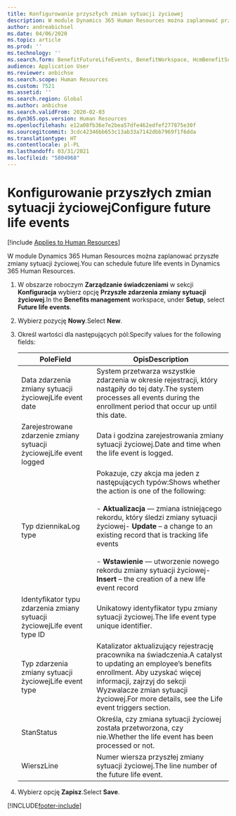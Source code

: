 ```yaml
---
title: Konfigurowanie przyszłych zmian sytuacji życiowej
description: W module Dynamics 365 Human Resources można zaplanować przyszłe zmiany sytuacji życiowej.
author: andreabichsel
ms.date: 04/06/2020
ms.topic: article
ms.prod: ''
ms.technology: ''
ms.search.form: BenefitFutureLifeEvents, BenefitWorkspace, HcmBenefitSummaryPart
audience: Application User
ms.reviewer: anbichse
ms.search.scope: Human Resources
ms.custom: 7521
ms.assetid: ''
ms.search.region: Global
ms.author: anbichse
ms.search.validFrom: 2020-02-03
ms.dyn365.ops.version: Human Resources
ms.openlocfilehash: e12a08fb36e7e2bea57dfe462edfef277875e30f
ms.sourcegitcommit: 3cdc42346bb653c13ab33a7142dbb7969f1f6dda
ms.translationtype: HT
ms.contentlocale: pl-PL
ms.lasthandoff: 03/31/2021
ms.locfileid: "5804968"
---
```

# <a name="configure-future-life-events"></a><span data-ttu-id="aac87-103">Konfigurowanie przyszłych zmian sytuacji życiowej</span><span class="sxs-lookup"><span data-stu-id="aac87-103">Configure future life events</span></span>

[!include [Applies to Human Resources](../includes/applies-to-hr.md)]

<span data-ttu-id="aac87-104">W module Dynamics 365 Human Resources można zaplanować przyszłe zmiany sytuacji życiowej.</span><span class="sxs-lookup"><span data-stu-id="aac87-104">You can schedule future life events in Dynamics 365 Human Resources.</span></span>

1. <span data-ttu-id="aac87-105">W obszarze roboczym **Zarządzanie świadczeniami** w sekcji **Konfiguracja** wybierz opcję **Przyszłe zdarzenia zmiany sytuacji życiowej**.</span><span class="sxs-lookup"><span data-stu-id="aac87-105">In the **Benefits management** workspace, under **Setup**, select **Future life events**.</span></span>

2. <span data-ttu-id="aac87-106">Wybierz pozycję **Nowy**.</span><span class="sxs-lookup"><span data-stu-id="aac87-106">Select **New**.</span></span>

3. <span data-ttu-id="aac87-107">Określ wartości dla następujących pól:</span><span class="sxs-lookup"><span data-stu-id="aac87-107">Specify values for the following fields:</span></span>

   | <span data-ttu-id="aac87-108">Pole</span><span class="sxs-lookup"><span data-stu-id="aac87-108">Field</span></span> | <span data-ttu-id="aac87-109">Opis</span><span class="sxs-lookup"><span data-stu-id="aac87-109">Description</span></span> |
   | --- | --- |
   | <span data-ttu-id="aac87-110">Data zdarzenia zmiany sytuacji życiowej</span><span class="sxs-lookup"><span data-stu-id="aac87-110">Life event date</span></span> | <span data-ttu-id="aac87-111">System przetwarza wszystkie zdarzenia w okresie rejestracji, który nastąpiły do tej daty.</span><span class="sxs-lookup"><span data-stu-id="aac87-111">The system processes all events during the enrollment period that occur up until this date.</span></span> |
   | <span data-ttu-id="aac87-112">Zarejestrowane zdarzenie zmiany sytuacji życiowej</span><span class="sxs-lookup"><span data-stu-id="aac87-112">Life event logged</span></span> | <span data-ttu-id="aac87-113">Data i godzina zarejestrowania zmiany sytuacji życiowej.</span><span class="sxs-lookup"><span data-stu-id="aac87-113">Date and time when the life event is logged.</span></span> |
   | <span data-ttu-id="aac87-114">Typ dziennika</span><span class="sxs-lookup"><span data-stu-id="aac87-114">Log type</span></span> | <span data-ttu-id="aac87-115">Pokazuje, czy akcja ma jeden z następujących typów:</span><span class="sxs-lookup"><span data-stu-id="aac87-115">Shows whether the action is one of the following:</span></span></br></br><span data-ttu-id="aac87-116">- **Aktualizacja** — zmiana istniejącego rekordu, który śledzi zmiany sytuacji życiowej</span><span class="sxs-lookup"><span data-stu-id="aac87-116">- **Update** – a change to an existing record that is tracking life events</span></span></br></br><span data-ttu-id="aac87-117">- **Wstawienie** — utworzenie nowego rekordu zmiany sytuacji życiowej</span><span class="sxs-lookup"><span data-stu-id="aac87-117">- **Insert** – the creation of a new life event record</span></span> |
   | <span data-ttu-id="aac87-118">Identyfikator typu zdarzenia zmiany sytuacji życiowej</span><span class="sxs-lookup"><span data-stu-id="aac87-118">Life event type ID</span></span> | <span data-ttu-id="aac87-119">Unikatowy identyfikator typu zmiany sytuacji życiowej.</span><span class="sxs-lookup"><span data-stu-id="aac87-119">The life event type unique identifier.</span></span> |
   | <span data-ttu-id="aac87-120">Typ zdarzenia zmiany sytuacji życiowej</span><span class="sxs-lookup"><span data-stu-id="aac87-120">Life event type</span></span> | <span data-ttu-id="aac87-121">Katalizator aktualizujący rejestrację pracownika na świadczenia.</span><span class="sxs-lookup"><span data-stu-id="aac87-121">A catalyst to updating an employee’s benefits enrollment.</span></span> <span data-ttu-id="aac87-122">Aby uzyskać więcej informacji, zajrzyj do sekcji Wyzwalacze zmian sytuacji życiowej.</span><span class="sxs-lookup"><span data-stu-id="aac87-122">For more details, see the Life event triggers section.</span></span> |
   | <span data-ttu-id="aac87-123">Stan</span><span class="sxs-lookup"><span data-stu-id="aac87-123">Status</span></span> | <span data-ttu-id="aac87-124">Określa, czy zmiana sytuacji życiowej została przetworzona, czy nie.</span><span class="sxs-lookup"><span data-stu-id="aac87-124">Whether the life event has been processed or not.</span></span> |
   | <span data-ttu-id="aac87-125">Wiersz</span><span class="sxs-lookup"><span data-stu-id="aac87-125">Line</span></span> | <span data-ttu-id="aac87-126">Numer wiersza przyszłej zmiany sytuacji życiowej.</span><span class="sxs-lookup"><span data-stu-id="aac87-126">The line number of the future life event.</span></span> |

4. <span data-ttu-id="aac87-127">Wybierz opcję **Zapisz**.</span><span class="sxs-lookup"><span data-stu-id="aac87-127">Select **Save**.</span></span> 


[!INCLUDE[footer-include](../includes/footer-banner.md)]